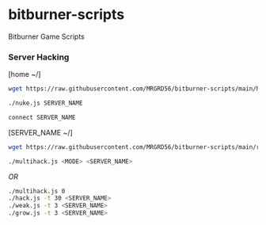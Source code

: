 # bitburner-scripts
Bitburner Game Scripts

### Server Hacking

[home ~/]
```sh
wget https://raw.githubusercontent.com/MRGRD56/bitburner-scripts/main/home/nuke.js nuke.js
```

```sh
./nuke.js SERVER_NAME
```

```sh
connect SERVER_NAME
```

[SERVER_NAME ~/]
```sh
wget https://raw.githubusercontent.com/MRGRD56/bitburner-scripts/main/remote-server/multihack.js multihack.js
```

```sh
./multihack.js <MODE> <SERVER_NAME>
```

*OR*

```sh
./multihack.js 0
./hack.js -t 30 <SERVER_NAME>
./weak.js -t 3 <SERVER_NAME>
./grow.js -t 3 <SERVER_NAME>
```
